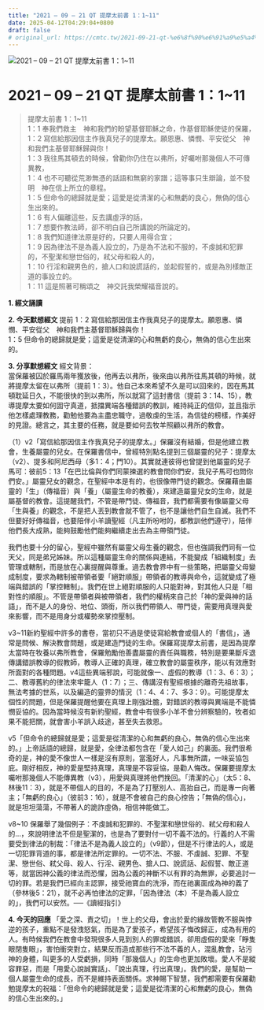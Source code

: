 ```yaml
---
title: "2021 – 09 – 21 QT 提摩太前書 1：1~11"
date: 2025-04-12T04:29:04+0800
draft: false
# original_url: https://cmtc.tw/2021-09-21-qt-%e6%8f%90%e6%91%a9%e5%a4%aa%e5%89%8d%e6%9b%b8-1%ef%bc%9a111
---
```


![2021 – 09 – 21 QT 提摩太前書 1：1\~11](/images/qt.jpg   "2021 – 09 – 21 QT 提摩太前書 1：1\~11")

# 2021 – 09 – 21 QT 提摩太前書 1：1\~11

> 提摩太前書 1：1\~11  
> 1：1 奉我們救主　神和我們的盼望基督耶穌之命，作基督耶穌使徒的保羅，  
> 1：2 寫信給那因信主作我真兒子的提摩太。願恩惠、憐憫、平安從父　神和我們主基督耶穌歸與你！  
> 1：3 我往馬其頓去的時候，曾勸你仍住在以弗所，好囑咐那幾個人不可傳異教，  
> 1：4 也不可聽從荒渺無憑的話語和無窮的家譜；這等事只生辯論，並不發明　神在信上所立的章程。  
> 1：5 但命令的總歸就是愛；這愛是從清潔的心和無虧的良心，無偽的信心生出來的。  
> 1：6 有人偏離這些，反去講虛浮的話，  
> 1：7 想要作教法師，卻不明白自己所講說的所論定的。  
> 1：8 我們知道律法原是好的，只要人用得合宜；  
> 1：9 因為律法不是為義人設立的，乃是為不法和不服的，不虔誠和犯罪的，不聖潔和戀世俗的，弒父母和殺人的，  
> 1：10 行淫和親男色的，搶人口和說謊話的，並起假誓的，或是為別樣敵正道的事設立的。  
> 1：11 這是照著可稱頌之　神交託我榮耀福音說的。

**1. 經文誦讀**

**2.  今天默想經文**
提前 1：2 寫信給那因信主作我真兒子的提摩太。願恩惠、憐憫、平安從父　神和我們主基督耶穌歸與你！  
1：5 但命令的總歸就是愛；這愛是從清潔的心和無虧的良心，無偽的信心生出來的。

**3. 分享默想經文**
經文背景：  
當保羅被囚於羅馬兩年獲放後，他再去以弗所，後來由以弗所往馬其頓的時候，就將提摩太留在以弗所（提前 1：3）。他自己本來希望不久是可以回來的，因在馬其頓耽延日久，不能很快的到以弗所，所以就寫了這封書信（提前 3：14、15），教導提摩太要如何固守真道，抵擋異端各種錯誤的教訓，維持純正的信仰，並且指示他怎樣處理教務，勸勉他要為主盡忠職守，過敬虔的生活，為信徒的榜樣，作美好的見證。總言之，其主要的任務，就是要如何去牧羊照顧以弗所的教會。

（1）v2「寫信給那因信主作我真兒子的提摩太。」保羅沒有結婚，但是他建立教會，生養屬靈的兒女。在保羅書信中，曾經特別點名提到三個屬靈的兒子：提摩太（v2）、提多和阿尼西母（多1：4；門10）。其實就連彼得也曾提到他屬靈的兒子馬可：彼前5：13「在巴比倫與你們同蒙揀選的教會問你們安，我兒子馬可也問你們安。」屬靈兒女的觀念，在聖經中本是有的，也很像帶門徒的觀念。保羅藉由屬靈的「生」（傳福音）與「養」（屬靈生命的教養），來建造屬靈兒女的生命，就是屬基督的教會。這提醒我們，不管是帶門徒、傳福音，我們都需要有像屬靈父母「生與養」的觀念，不是把人丟到教會就不管了，也不是讓他們自生自滅。我們不但要好好傳福音，也要陪伴小羊讀聖經（凡主所吩咐的，都教訓他們遵守），陪伴他們長大成熟，能夠鼓勵他們能夠繼續走出去為主帶領門徒。

我們也要十分的留心，聖經中雖然有屬靈父母生養的觀念，但也強調我們同有一位天父，同是弟兄姊妹。所以這種屬靈生命的關係與連結，不能變成「組織制度」去管理或轄制，而是放在心裏提醒與尊重。過去教會界中有一些策略，把屬靈父母變成制度，要求為轄制被帶領者要「絕對順服」帶領者的教導與命令，這就變成了極端與錯誤的「掌控轄制」。我們在世上絕對順服的人只能對神，對其他人只是「相對性的順服」。不管是帶領者與被帶領者，我們的權柄來自己於「神的愛與神的話語」，而不是人的身份、地位、頭銜，所以我們帶領人、帶門徒，需要用真理與愛來影響，而不是用身分或權勢來掌控壓制。

v3\~11新約聖經中許多的書卷，當初只不過是使徒寫給教會或個人的「書信」，通常是問候、解決教會問題，或是建造門徒的生命。保羅寫提摩太前書，是因為提摩太當時在牧養以弗所教會，保羅勉勵他善盡屬靈的責任與職務，特別是要果斷斥退傳講錯誤教導的假教師，教導人正確的真理，確立教會的屬靈秩序，能以有效應對所面對的各種問題。v4這些異端邪說，可能就像一、虛假的教導（1：3、6：3）；二、教導舊約的律法來牢籠人（1：7）；三、傳講沒有聖經根據的離奇先祖故事，無法考據的世系，以及編造的靈界的情況（1：4、4：7、多3：9）。可能提摩太個性的問題，但是保羅提醒他要在真理上剛強壯膽，對錯誤的教導與異端是不能憐憫妥協的。因為當時候沒有新約聖經，教會中有很多小羊不會分辨察驗的，牧者如果不能把關，就會害小羊誤入歧途，甚至失去救恩。

v5「但命令的總歸就是愛；這愛是從清潔的心和無虧的良心，無偽的信心生出來的。」上帝話語的總歸，就是愛，全律法都包含在「愛人如己」的裏面。我們很希奇的是，神的愛不像世人一樣是沒有原則，當濫好人，凡事無所謂，一味妥協包庇。剛好相反，神的愛是堅持真理，真理是不容妥協，是勸人悔改。保羅要提摩太囑咐那幾個人不能傳異教（v3），用愛與真理將他們挽回。「清潔的心」（太5：8、林後11：3），就是不帶個人的目的，不是為了打壓別人、高抬自己，而是專一向著主；「無虧的良心」（彼前3：16），就是不會被自己的良心控告；「無偽的信心」，就是坦坦蕩蕩，不帶著人的詭詐虛偽，相信神能做工。

v8\~10 保羅舉了幾個例子：不虔誠和犯罪的、不聖潔和戀世俗的、弒父母和殺人的…，來說明律法不但是聖潔的，也是為了要對付一切不義不法的。行義的人不需要受到律法的制裁：「律法不是為義人設立的」（v9節），但是不行律法的人，或是一切犯罪背道的事，都是律法所定罪的。一切不法、不服、不虔誠、犯罪、不聖潔、戀世俗、弒父母、殺人、行淫、親男色、搶人口、說謊話、起假誓、敵正道等，就當因神公義的律法而恐懼，因為公義的神斷不以有罪的為無罪，必要追討一切的罪。若是我們已經向主認罪，接受祂寶血的洗淨，而在祂裏面成為神的義了（參林後5：21），就不必再怕律法的定罪，「因為律法（本）不是為義人設立的」，我們可以安然。──《讀經指引》

**4. 今天的回應**
「愛之深、責之切」！世上的父母，會出於愛的緣故管教不服與悖逆的孩子，重點不是發洩怒氣，而是為了愛孩子，希望孩子悔改歸正，成為有用的人。有時候我們在教會中發現很多人見到別人的罪或錯誤，卻用虛假的愛來「睜隻眼閉隻眼」，害怕衝突對立，結果反而造成那些行不法不義的人，混亂教會，玷污神的身體，叫更多的人受虧損，同時「那幾個人」的生命也更加敗壞。愛人不是縱容罪惡，而是「用愛心說誠實話」、「說出真理，行出真理」。我們的愛，是幫助一個人屬靈生命的成長，而不是維持表面關係。求神賜下智慧，我們都需要有保羅勸勉提摩太的祝福：「但命令的總歸就是愛；這愛是從清潔的心和無虧的良心，無偽的信心生出來的。」
